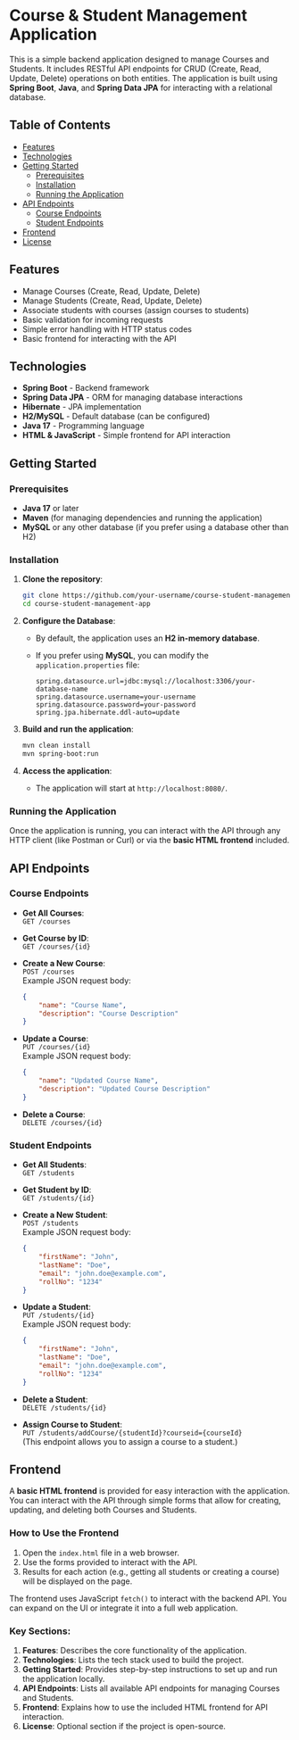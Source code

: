 
# Course & Student Management Application

This is a simple backend application designed to manage Courses and Students. It includes RESTful API endpoints for CRUD (Create, Read, Update, Delete) operations on both entities. The application is built using **Spring Boot**, **Java**, and **Spring Data JPA** for interacting with a relational database.

## Table of Contents

- [Features](#features)
- [Technologies](#technologies)
- [Getting Started](#getting-started)
  - [Prerequisites](#prerequisites)
  - [Installation](#installation)
  - [Running the Application](#running-the-application)
- [API Endpoints](#api-endpoints)
  - [Course Endpoints](#course-endpoints)
  - [Student Endpoints](#student-endpoints)
- [Frontend](#frontend)
- [License](#license)

## Features

- Manage Courses (Create, Read, Update, Delete)
- Manage Students (Create, Read, Update, Delete)
- Associate students with courses (assign courses to students)
- Basic validation for incoming requests
- Simple error handling with HTTP status codes
- Basic frontend for interacting with the API

## Technologies

- **Spring Boot** - Backend framework
- **Spring Data JPA** - ORM for managing database interactions
- **Hibernate** - JPA implementation
- **H2/MySQL** - Default database (can be configured)
- **Java 17** - Programming language
- **HTML & JavaScript** - Simple frontend for API interaction

## Getting Started

### Prerequisites

- **Java 17** or later
- **Maven** (for managing dependencies and running the application)
- **MySQL** or any other database (if you prefer using a database other than H2)

### Installation

1. **Clone the repository**:
    ```bash
    git clone https://github.com/your-username/course-student-management-app.git
    cd course-student-management-app
    ```

2. **Configure the Database**:
    - By default, the application uses an **H2 in-memory database**.
    - If you prefer using **MySQL**, you can modify the `application.properties` file:
    
      ```properties
      spring.datasource.url=jdbc:mysql://localhost:3306/your-database-name
      spring.datasource.username=your-username
      spring.datasource.password=your-password
      spring.jpa.hibernate.ddl-auto=update
      ```

3. **Build and run the application**:
    ```bash
    mvn clean install
    mvn spring-boot:run
    ```

4. **Access the application**:
    - The application will start at `http://localhost:8080/`.

### Running the Application

Once the application is running, you can interact with the API through any HTTP client (like Postman or Curl) or via the **basic HTML frontend** included.

## API Endpoints

### Course Endpoints

- **Get All Courses**:  
  `GET /courses`

- **Get Course by ID**:  
  `GET /courses/{id}`

- **Create a New Course**:  
  `POST /courses`  
  Example JSON request body:
  ```json
  {
      "name": "Course Name",
      "description": "Course Description"
  }
  ```

- **Update a Course**:  
  `PUT /courses/{id}`  
  Example JSON request body:
  ```json
  {
      "name": "Updated Course Name",
      "description": "Updated Course Description"
  }
  ```

- **Delete a Course**:  
  `DELETE /courses/{id}`

### Student Endpoints

- **Get All Students**:  
  `GET /students`

- **Get Student by ID**:  
  `GET /students/{id}`

- **Create a New Student**:  
  `POST /students`  
  Example JSON request body:
  ```json
  {
      "firstName": "John",
      "lastName": "Doe",
      "email": "john.doe@example.com",
      "rollNo": "1234"
  }
  ```

- **Update a Student**:  
  `PUT /students/{id}`  
  Example JSON request body:
  ```json
  {
      "firstName": "John",
      "lastName": "Doe",
      "email": "john.doe@example.com",
      "rollNo": "1234"
  }
  ```

- **Delete a Student**:  
  `DELETE /students/{id}`

- **Assign Course to Student**:  
  `PUT /students/addCourse/{studentId}?courseid={courseId}`  
  (This endpoint allows you to assign a course to a student.)

## Frontend

A **basic HTML frontend** is provided for easy interaction with the application. You can interact with the API through simple forms that allow for creating, updating, and deleting both Courses and Students.

### How to Use the Frontend

1. Open the `index.html` file in a web browser.
2. Use the forms provided to interact with the API.
3. Results for each action (e.g., getting all students or creating a course) will be displayed on the page.

The frontend uses JavaScript `fetch()` to interact with the backend API. You can expand on the UI or integrate it into a full web application.



### Key Sections:
1. **Features**: Describes the core functionality of the application.
2. **Technologies**: Lists the tech stack used to build the project.
3. **Getting Started**: Provides step-by-step instructions to set up and run the application locally.
4. **API Endpoints**: Lists all available API endpoints for managing Courses and Students.
5. **Frontend**: Explains how to use the included HTML frontend for API interaction.
6. **License**: Optional section if the project is open-source.
